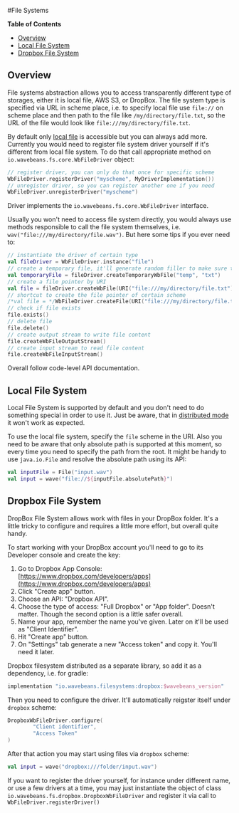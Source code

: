 #File Systems<!-- START doctoc generated TOC please keep comment here to allow auto update --><!-- DON'T EDIT THIS SECTION, INSTEAD RE-RUN doctoc TO UPDATE -->**Table of Contents**- [Overview](#overview)- [Local File System](#local-file-system)- [Dropbox File System](#dropbox-file-system)<!-- END doctoc generated TOC please keep comment here to allow auto update -->## OverviewFile systems abstraction allows you to access transparently different type of storages, either it is local file, AWS S3, or DropBox. The file system type is specified via URL in scheme place, i.e. to specify local file use `file://` on scheme place and then path to the file like `/my/directory/file.txt`, so the URL of the file would look like `file:///my/directory/file.txt`.By default only [local file](#local-file-system) is accessible but you can always add more. Currently you would need to register file system driver yourself if it's different from local file system. To do that call appropriate method on `io.wavebeans.fs.core.WbFileDriver` object:```kotlin// register driver, you can only do that once for specific schemeWbFileDriver.registerDriver("myscheme", MyDriverImplementation())// unregister driver, so you can register another one if you needWbFileDriver.unregisterDriver("myscheme")``` Driver implements the `io.wavebeans.fs.core.WbFileDriver` interface.Usually you won't need to access file system directly, you would always use methods responsible to call the file system themselves, i.e. `wav("file:///my/directory/file.wav")`. But here some tips if you ever need to:```kotlin// instantiate the driver of certain typeval fileDriver = WbFileDriver.instance("file")// create a temporary file, it'll generate random filler to make sure the file is newval temporaryFile = fileDriver.createTemporaryWbFile("temp", "txt")// create a file pointer by URIval file = fileDriver.createWbFile(URI("file:///my/directory/file.txt"))// shortcut to create the file pointer of certain scheme/*val file = */WbFileDriver.createFile(URI("file:///my/directory/file.txt"))// check if file existsfile.exists()// delete filefile.delete()// create output stream to write file contentfile.createWbFileOutputStream()// create input stream to read file contentfile.createWbFileInputStream()```Overall follow code-level API documentation.## Local File SystemLocal File System is supported by default and you don't need to do something special in order to use it. Just be aware, that in [distributed mode](../exe/readme.md#distributed-mode) it won't work as expected.To use the local file system, specify the `file` scheme in the URI. Also you need to be aware that only absolute path is supported at this moment, so every time you need to specify the path from the root. It might be handy to use `java.io.File` and resolve the absolute path using its API:```kotlinval inputFile = File("input.wav")val input = wave("file://${inputFile.absolutePath}")```## Dropbox File SystemDropBox File System allows work with files in your DropBox folder. It's a little tricky to configure and requires a little more effort, but overall quite handy.To start working with your DropBox account you'll need to go to its Developer console and create the key:1. Go to Dropbox App Console: [https://www.dropbox.com/developers/apps](https://www.dropbox.com/developers/apps)2. Click "Create app" button.3. Choose an API: "Dropbox API".4. Choose the type of access: "Full Dropbox" or "App folder". Doesn't matter. Though the second option is a little safer overall.5. Name your app, remember the name you've given. Later on it'll be used as "Client Identifier".6. Hit "Create app" button.7. On "Settings" tab generate a new "Access token" and copy it. You'll need it later.Dropbox filesystem distributed as a separate library, so add it as a dependency, i.e. for gradle:```groovyimplementation "io.wavebeans.filesystems:dropbox:$wavebeans_version"```Then you need to configure the driver. It'll automatically reigster itself under `dropbox` scheme:```kotlinDropboxWbFileDriver.configure(        "Client identifier",        "Access Token")```After that action you may start using files via `dropbox` scheme:```kotlinval input = wave("dropbox:///folder/input.wav")```If you want to register the driver yourself, for instance under different name, or use a few drivers at a time, you may just instantiate the object of class `io.wavebeans.fs.dropbox.DropboxWbFileDriver` and register it via call to `WbFileDriver.registerDriver()`